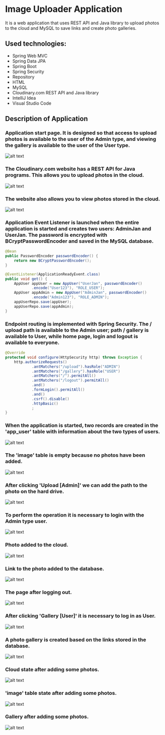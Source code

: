 # **Image Uploader Application**

It is a web application that uses REST API and Java library to upload photos to the cloud and MySQL to save links and create photo galleries.

## Used technologies:
* Spring Web MVC
* Spring Data JPA
* Spring Boot
* Spring Security
* Repository
* HTML
* MySQL
* Cloudinary.com REST API and Java library
* IntelliJ Idea
* Visual Studio Code

## Description of Application

### Application start page. It is designed so that access to upload photos is available to the user of the Admin type, and viewing the gallery is available to the user of the User type.

![alt text](/.readmeimages/image1.jpg)

### The Cloudinary.com website has a REST API for Java programs. This allows you to upload photos in the cloud.

![alt text](/.readmeimages/image2.jpg)

### The website also allows you to view photos stored in the cloud.

![alt text](/.readmeimages/image3.jpg)

### Application Event Listener is launched when the entire application is started and creates two users: AdminJan and UserJan. The password is encrypted with BCryptPasswordEncoder and saved in the MySQL database.

```java
@Bean
public PasswordEncoder passwordEncoder() {
	return new BCryptPasswordEncoder();
}

@EventListener(ApplicationReadyEvent.class)
public void get() {
	AppUser appUser = new AppUser("UserJan", passwordEncoder()
			.encode("User123"), "ROLE_USER");
	AppUser appAdmin = new AppUser("AdminJan", passwordEncoder()
			.encode("Admin123"), "ROLE_ADMIN");
	appUserRepo.save(appUser);
	appUserRepo.save(appAdmin);
}
```

### Endpoint routing is implemented with Spring Security. The / upload path is available to the Admin user; path / gallery is available to User, while home page, login and logout is available to everyone.

```java
@Override
protected void configure(HttpSecurity http) throws Exception {
	http.authorizeRequests()
			.antMatchers("/upload").hasRole("ADMIN")
			.antMatchers("/gallery").hasRole("USER")
			.antMatchers("/").permitAll()
			.antMatchers("/logout").permitAll()
			.and()
			.formLogin().permitAll()
			.and()
			.csrf().disable()
			.httpBasic()
			;
}
```

### When the application is started, two records are created in the 'app_user' table with information about the two types of users.

![alt text](/.readmeimages/image6.jpg)

### The 'image' table is empty because no photos have been added.

![alt text](/.readmeimages/image7.jpg)

### After clicking 'Upload [Admin]' we can add the path to the photo on the hard drive.

![alt text](/.readmeimages/image8.jpg)

### To perform the operation it is necessary to login with the Admin type user.

![alt text](/.readmeimages/image9.jpg)

### Photo added to the cloud.

![alt text](/.readmeimages/image10.jpg)

### Link to the photo added to the database.

![alt text](/.readmeimages/image11.jpg)

### The page after logging out.

![alt text](/.readmeimages/image12.jpg)

### After clicking 'Gallery [User]' it is necessary to log in as User.

![alt text](/.readmeimages/image13.jpg)

### A photo gallery is created based on the links stored in the database.

![alt text](/.readmeimages/image14.jpg)

### Cloud state after adding some photos.

![alt text](/.readmeimages/image15.jpg)

### 'image' table state after adding some photos.

![alt text](/.readmeimages/image16.jpg)

### Gallery after adding some photos.

![alt text](/.readmeimages/image17.jpg)
